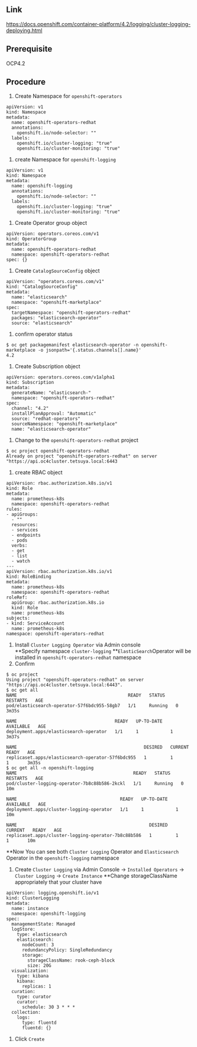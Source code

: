 ## Link
https://docs.openshift.com/container-platform/4.2/logging/cluster-logging-deploying.html


## Prerequisite
OCP4.2

## Procedure
1. Create Namespace for `openshift-operators`  
```
apiVersion: v1
kind: Namespace
metadata:
  name: openshift-operators-redhat
  annotations:
    openshift.io/node-selector: ""
  labels:
    openshift.io/cluster-logging: "true"
    openshift.io/cluster-monitoring: "true"
```
1. create Namespace for `openshift-logging`
```
apiVersion: v1
kind: Namespace
metadata:
  name: openshift-logging
  annotations:
    openshift.io/node-selector: ""
  labels:
    openshift.io/cluster-logging: "true"
    openshift.io/cluster-monitoring: "true"
```
1. Create Operator group object
```
apiVersion: operators.coreos.com/v1
kind: OperatorGroup
metadata:
  name: openshift-operators-redhat
  namespace: openshift-operators-redhat
spec: {}
```
1. Create `CatalogSourceConfig` object
```
apiVersion: "operators.coreos.com/v1"
kind: "CatalogSourceConfig"
metadata:
  name: "elasticsearch"
  namespace: "openshift-marketplace"
spec:
  targetNamespace: "openshift-operators-redhat"
  packages: "elasticsearch-operator"
  source: "elasticsearch"
```
1. confirm operator status
```
$ oc get packagemanifest elasticsearch-operator -n openshift-marketplace -o jsonpath='{.status.channels[].name}'
4.2
```
1. Create Subscription object
```
apiVersion: operators.coreos.com/v1alpha1
kind: Subscription
metadata:
  generateName: "elasticsearch-"
  namespace: "openshift-operators-redhat" 
spec:
  channel: "4.2" 
  installPlanApproval: "Automatic"
  source: "redhat-operators"
  sourceNamespace: "openshift-marketplace"
  name: "elasticsearch-operator"
```
1. Change to the `openshift-operators-redhat` project
```
$ oc project openshift-operators-redhat
Already on project "openshift-operators-redhat" on server "https://api.oc4cluster.tetsuya.local:6443
```
1. create RBAC object
```
apiVersion: rbac.authorization.k8s.io/v1
kind: Role
metadata:
  name: prometheus-k8s
  namespace: openshift-operators-redhat
rules:
- apiGroups:
  - ""
  resources:
  - services
  - endpoints
  - pods
  verbs:
  - get
  - list
  - watch
---
apiVersion: rbac.authorization.k8s.io/v1
kind: RoleBinding
metadata:
  name: prometheus-k8s
  namespace: openshift-operators-redhat
roleRef:
  apiGroup: rbac.authorization.k8s.io
  kind: Role
  name: prometheus-k8s
subjects:
- kind: ServiceAccount
  name: prometheus-k8s
namespace: openshift-operators-redhat
```
1. Install `Cluster Logging Operator` via Admin console  
**Specify namespace `cluster-logging`
**`ElasticSearch`Operator will be installed in `openshift-operators-redhat` namespace
1. Confirm
```
$ oc project
Using project "openshift-operators-redhat" on server "https://api.oc4cluster.tetsuya.local:6443".
$ oc get all
NAME                                          READY   STATUS    RESTARTS   AGE
pod/elasticsearch-operator-57f6bdc955-58gb7   1/1     Running   0          3m35s

NAME                                     READY   UP-TO-DATE   AVAILABLE   AGE
deployment.apps/elasticsearch-operator   1/1     1            1           3m37s

NAME                                                DESIRED   CURRENT   READY   AGE
replicaset.apps/elasticsearch-operator-57f6bdc955   1         1         1       3m35s
$ oc get all -n openshift-logging
NAME                                            READY   STATUS    RESTARTS   AGE
pod/cluster-logging-operator-7b8c88b586-2kckl   1/1     Running   0          10m

NAME                                       READY   UP-TO-DATE   AVAILABLE   AGE
deployment.apps/cluster-logging-operator   1/1     1            1           10m

NAME                                                  DESIRED   CURRENT   READY   AGE
replicaset.apps/cluster-logging-operator-7b8c88b586   1         1         1       10m
```
**Now You can see both `Cluster Logging` Operator and `Elasticsearch` Operator in the `openshift-logging` namespace

1. Create `Cluster Logging` via Admin Console -> `Installed Operators` -> `Cluster Logging` -> `Create Instance`
**Change storageClassName appropriately that your cluster have
```
apiVersion: logging.openshift.io/v1
kind: ClusterLogging
metadata:
  name: instance
  namespace: openshift-logging
spec:
  managementState: Managed
  logStore:
    type: elasticsearch
    elasticsearch:
      nodeCount: 3
      redundancyPolicy: SingleRedundancy
      storage:
        storageClassName: rook-ceph-block
        size: 20G
  visualization:
    type: kibana
    kibana:
      replicas: 1
  curation:
    type: curator
    curator:
      schedule: 30 3 * * *
  collection:
    logs:
      type: fluentd
      fluentd: {}
```
1. Click `Create`

